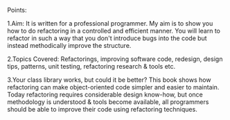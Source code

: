 Points:

1.Aim: It is written for a professional programmer. My aim is to show you how to do refactoring in a
  controlled and efficient manner. You will learn to refactor in such a way that you don't 
  introduce bugs into the code but instead methodically improve the structure.
  
2.Topics Covered: Refactorings, improving software code, redesign, design tips, patterns, unit testing,
  refactoring research & tools etc.
  
3.Your class library works, but could it be better? This book shows how refactoring can make 
  object-oriented code simpler and easier to maintain. Today refactoring requires considerable design 
  know-how, but once methodology is understood & tools become available, all programmers should be able 
  to improve their code using refactoring techniques.